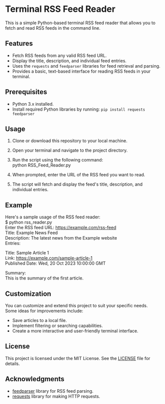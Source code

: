 # Terminal RSS Feed Reader

This is a simple Python-based terminal RSS feed reader that allows you to fetch and read RSS feeds in the command line.

## Features

- Fetch RSS feeds from any valid RSS feed URL.
- Display the title, description, and individual feed entries.
- Uses the `requests` and `feedparser` libraries for feed retrieval and parsing.
- Provides a basic, text-based interface for reading RSS feeds in your terminal.

## Prerequisites

- Python 3.x installed.
- Install required Python libraries by running: `pip install requests feedparser`

## Usage

1. Clone or download this repository to your local machine.

2. Open your terminal and navigate to the project directory.

3. Run the script using the following command:<br/>
   python RSS_Feed_Reader.py


4. When prompted, enter the URL of the RSS feed you want to read.

5. The script will fetch and display the feed's title, description, and individual entries.

## Example

Here's a sample usage of the RSS feed reader:<br/>
$ python rss_reader.py<br/>
Enter the RSS feed URL: https://example.com/rss-feed <br/>
Title: Example News Feed <br/>
Description: The latest news from the Example website <br/>
Entries: <br/>

Title: Sample Article 1 <br/>
Link: https://example.com/sample-article-1 <br/>
Published Date: Wed, 20 Oct 2023 10:00:00 GMT <br/>

Summary: <br/>
This is the summary of the first article.

## Customization

You can customize and extend this project to suit your specific needs. Some ideas for improvements include:

- Save articles to a local file.
- Implement filtering or searching capabilities.
- Create a more interactive and user-friendly terminal interface.

## License

This project is licensed under the MIT License. See the [LICENSE](LICENSE) file for details.

## Acknowledgments

- [feedparser](https://pypi.org/project/feedparser/) library for RSS feed parsing.
- [requests](https://pypi.org/project/requests/) library for making HTTP requests.
